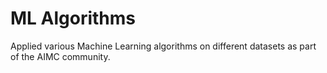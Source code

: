 # ML Algorithms 
Applied various Machine Learning algorithms on different datasets as part of the AIMC community.
